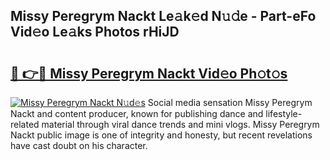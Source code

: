 ## Missy Peregrym Nackt Le𝚊k𝚎d N𝚞𝚍e - Part-eFo Vid𝚎o Le𝚊ks Photos rHiJD

# <h2><a href="http://fb5adg.evod.top/?m=Missy+Peregrym+Nackt">🔗 👉🔴 Missy Peregrym Nackt Vid𝚎o Ph𝚘t𝚘s</a></h2>

[![Missy Peregrym Nackt N𝚞d𝚎s](https://i.imgur.com/8V9OHl7.gif)](http://fb5adg.evod.top/?m=Missy+Peregrym+Nackt)
Social media sensation Missy Peregrym Nackt and content producer, known for publishing dance and lifestyle-related material through viral dance trends and mini vlogs. Missy Peregrym Nackt public image is one of integrity and honesty, but recent revelations have cast doubt on his character. 

